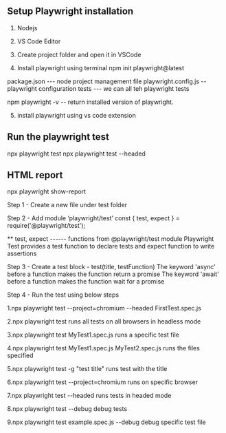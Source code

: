 Setup
Playwright installation
-------------------
1) Nodejs
2) VS Code Editor
3) Create project folder  and  open it in VSCode

4) Install playwright  using terminal
   npm init playwright@latest

package.json  --- node project management file
playwright.config.js  -- playwright configuration
tests --- we can all teh playwright tests

npm playwright -v   -- return installed version of playwright.

5) install playwright using vs code extension

Run the playwright test
-----------
npx playwright test
npx playwright test --headed

HTML report
-------------
npx playwright show-report


Step 1 - Create a new file under test folder

Step 2 - Add module ‘playwright/test’
const { test, expect } = require('@playwright/test');

** test, expect  ------ functions from @playwright/test module
Playwright Test provides a test function to declare tests and expect function to write assertions

Step 3 - Create a test block - test(title, testFunction)
The keyword 'async' before a function makes the function return a promise
The keyword 'await' before a function makes the function wait for a promise

Step 4 - Run the test using below steps

1.npx playwright test --project=chromium --headed  FirstTest.spec.js

2.npx playwright test                 runs all tests on all browsers in headless mode

3.npx playwright test  MyTest1.spec.js            runs a specific test file

4.npx playwright test  MyTest1.spec.js  MyTest2.spec.js           runs the files specified

5.npx playwright test -g "test title"             runs test with the title

6.npx playwright test --project=chromium      runs on specific browser

7.npx playwright test --headed        runs tests in headed mode

8.npx playwright test --debug         debug tests

9.npx playwright test example.spec.js --debug           debug specific test file